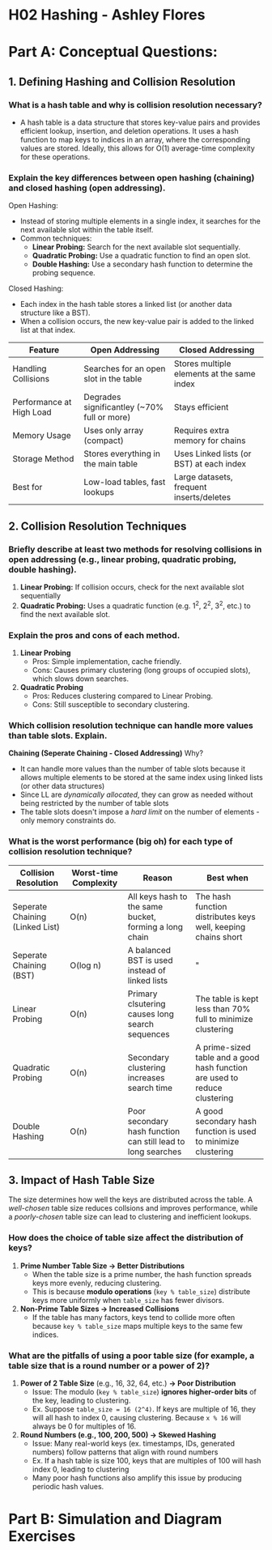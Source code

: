 # H02 Hashing - Ashley Flores
# Part A: Conceptual Questions:
## 1. Defining Hashing and Collision Resolution
### What is a hash table and why is collision resolution necessary?
  * A hash table is a data structure that stores key-value pairs and provides efficient lookup, insertion, and deletion operations. It uses a hash function to map keys to indices in an array, where the corresponding values are stored. Ideally, this allows for O(1) average-time complexity for these operations.
### Explain the key differences between open hashing (chaining) and closed hashing (open addressing).
Open Hashing:
  * Instead of storing multiple elements in a single index, it searches for the next available slot within the table itself.
  * Common techniques:
    * **Linear Probing:** Search for the next available slot sequentially.
    * **Quadratic Probing:** Use a quadratic function to find an open slot.
    * **Double Hashing:** Use a secondary hash function to determine the probing sequence.
      
 Closed Hashing:
  * Each index in the hash table stores a linked list (or another data structure like a BST).
  * When a collision occurs, the new key-value pair is added to the linked list at that index.

|Feature|Open Addressing|Closed Addressing|
|----|------|------|
|Handling Collisions|Searches for an open slot in the table|Stores multiple elements at the same index|
|Performance at High Load|Degrades significantley (~70% full or more)|Stays efficient|
|Memory Usage|Uses only array (compact)|Requires extra memory for chains|
|Storage Method|Stores everything in the main table|Uses Linked lists (or BST) at each index|
|Best for|Low-load tables, fast lookups|Large datasets, frequent inserts/deletes|

## 2. Collision Resolution Techniques
### Briefly describe at least two methods for resolving collisions in open addressing (e.g., linear probing, quadratic probing, double hashing).
1. **Linear Probing:** If collision occurs, check for the next available slot sequentially
2. **Quadratic Probing:** Uses a quadratic function (e.g. 1<sup>2</sup>, 2<sup>2</sup>, 3<sup>2</sup>, etc.) to find the next available slot.

### Explain the pros and cons of each method.
1. **Linear Probing**
   * Pros: Simple implementation, cache friendly.
   * Cons: Causes primary clustering (long groups of occupied slots), which slows down searches.
2. **Quadratic Probing**
   * Pros: Reduces clustering compared to Linear Probing.
   * Cons: Still susceptible to secondary clustering.

### Which collision resolution technique can handle more values than table slots. Explain.
**Chaining (Seperate Chaining - Closed Addressing)** Why?
 * It can handle more values than the number of table slots because it allows multiple elements to be stored at the same index using linked lists (or other data structures)
 * Since LL are *dynamically allocated*, they can grow as needed without being restricted by the number of table slots
 * The table slots doesn't impose a *hard limit* on the number of elements - only memory constraints do.

### What is the worst performance (big oh) for each type of collision resolution technique?
|Collision Resolution|Worst-time Complexity|Reason|Best when|
|---|---|---|---|
|Seperate Chaining (Linked List)|O(n)|All keys hash to the same bucket, forming a long chain|The hash function distributes keys well, keeping chains short|
|Seperate Chaining (BST)|O(log n)|A balanced BST is used instead of linked lists|"|
|Linear Probing|O(n)|Primary clsutering causes long search sequences|The table is kept less than 70% full to minimize clustering|
|Quadratic Probing|O(n)|Secondary clustering increases search time|A prime-sized table and a good hash function are used to reduce clustering|
|Double Hashing|O(n)|Poor secondary hash function can still lead to long searches|A good secondary hash function is used to minimize clustering|

## 3. Impact of Hash Table Size
The size determines how well the keys are distributed across the table. A *well-chosen* table size reduces collsions and improves performance, while a *poorly-chosen* table size can lead to clustering and inefficient lookups.
### How does the choice of table size affect the distribution of keys?
1. **Prime Number Table Size -> Better Distributions**
   * When the table size is a prime number, the hash function spreads keys more evenly, reducing clustering.
   * This is because **modulo operations** (`key % table_size`) distribute keys more uniformly when `table_size` has fewer divisors.
2. **Non-Prime Table Sizes -> Increased Collisions**
   * If the table has many factors, keys tend to collide more often because `key % table_size` maps multiple keys to the same few indices.

### What are the pitfalls of using a poor table size (for example, a table size that is a round number or a power of 2)?
1. **Power of 2 Table Size** (e.g., 16, 32, 64, etc.) **-> Poor Distribution**
   * Issue: The modulo (`key % table_size`) **ignores higher-order bits** of the key, leading to clustering.
   * Ex. Suppose `table_size = 16 (2^4)`. If keys are multiple of 16, they will all hash to index 0, causing clustering. Because `x % 16` will always be 0 for multiples of 16.
2. **Round Numbers (e.g., 100, 200, 500) -> Skewed Hashing**
   * Issue: Many real-world keys (ex. timestamps, IDs, generated numbers) follow patterns that align with round numbers
   * Ex. If a hash table is size 100, keys that are multiples of 100 will hash index 0, leading to clustering
   * Many poor hash functions also amplify this issue by producing periodic hash values.
  
# Part B: Simulation and Diagram Exercises
